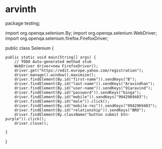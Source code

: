 # arvinth
package testing;

import org.openqa.selenium.By;
import org.openqa.selenium.WebDriver;
import org.openqa.selenium.firefox.FirefoxDriver;

public class Selenium {

	public static void main(String[] args) {
		// TODO Auto-generated method stub
		WebDriver driver=new FirefoxDriver();
		driver.get("https://edit.europe.yahoo.com/registration");
		driver.manage().window().maximize();
		driver.findElement(By.id("first-name")).sendKeys("B");
		driver.findElement(By.id("last-name")).sendKeys("Aravindhan");
		driver.findElement(By.id("user-name")).sendKeys("91aravind");
		driver.findElement(By.id("password")).sendKeys("binga");
		driver.findElement(By.id("mobile")).sendKeys("9942969403");
		driver.findElement(By.id("male")).click();
		driver.findElement(By.id("mobile-rec")).sendKeys("9942969403");
		driver.findElement(By.id("relationship")).sendKeys("BRO");
		driver.findElement(By.className("button submit btn-purple")).click();
		driver.close();
		
	}

}
